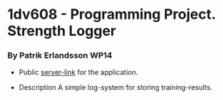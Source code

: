 # 1dv608 - Programming Project. Strength Logger

### By Patrik Erlandsson WP14

* Public [server-link](http://www.yr.no) for the application. 

* Description
A simple log-system for storing training-results. 
